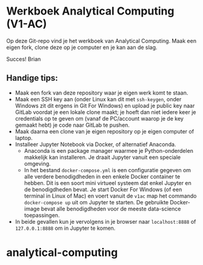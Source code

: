 # Werkboek Analytical Computing (V1-AC)

Op deze Git-repo vind je het werkboek van Analytical Computing. Maak een eigen fork, clone deze op je computer en je kan aan de slag.

Succes!
Brian

## Handige tips:
- Maak een fork van deze repository waar je eigen werk komt te staan.
- Maak een SSH key aan (onder Linux kan dit met `ssh-keygen`, onder Windows zit dit ergens in Git For Windows) en upload je public key naar GitLab voordat je een lokale clone maakt; je hoeft dan niet iedere keer je credentials op te geven om (vanaf de PC/account waarop je de key gemaakt hebt) je code naar GitLab te pushen.
- Maak daarna een clone van je eigen repository op je eigen computer of laptop.
- Installeer Jupyter Notebook via Docker, of alternatief Anaconda. 
  - Anaconda is een package manager waarmee je Python-onderdelen makkelijk kan installeren. Je draait Jupyter vanuit een speciale omgeving.
  - In het bestand `docker-compose.yml` is een configuratie gegeven om alle verdere benodigdheden in een enkele Docker container te hebben. Dit is een soort mini virtueel systeem dat enkel Jupyter en de benodigdheden bevat. Je start Docker For Windows (of een terminal in Linux of Mac) en voert vanuit de `v1ac` map het commando `docker-compose up` uit om Jupyter te starten. De gebruikte Docker-image bevat alle benodigdheden voor de meeste data-science toepassingen.
- In beide gevallen kun je vervolgens in je browser naar `localhost:8888` of `127.0.0.1:8888` om in Jupyter te komen.
# analytical-computing
